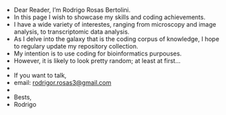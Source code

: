 - Dear Reader, I’m Rodrigo Rosas Bertolini.
- In this page I wish to showcase my skills and coding achievements.
- I have a wide variety of interestes, ranging from microscopy and image analysis, to transcriptomic data analysis.
- As I delve into the galaxy that is the coding corpus of knowledge, I hope to regulary update my repository collection.
- My intention is to use coding for bioinformatics purpouses.
- However, it is likely to look pretty random; at least at first...
- 
- If you want to talk,
- email: rodrigor.rosas3@gmail.com
-
- Bests,
- Rodrigo

